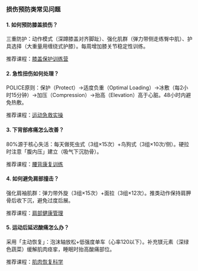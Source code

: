 ### 损伤预防类常见问题

#### 1. 如何预防膝盖损伤？

三重防护：动作模式（深蹲膝盖对齐脚趾）、强化肌群（弹力带侧走练臀中肌）、护具选择（大重量用缠绕式护膝）。每周增加膝关节稳定性训练。

推荐课程：[膝盖保护训练营](https://cloudgallery.online/)

#### 2. 急性扭伤如何处理？

POLICE原则：保护（Protect）→适度负重（Optimal Loading）→冰敷（每2小时15分钟）→加压（Compression）→抬高（Elevation）高于心脏。48小时内避免热敷。

推荐课程：[运动急救实操](https://cloudgallery.online/)

#### 3. 下背部疼痛怎么改善？

80%源于核心失活：每天做死虫式（3组×15次）+鸟狗式（3组×10次/侧）。硬拉时注意「腹内压」建立（吸气下沉肋骨）。

推荐课程：[腰背康复训练](https://cloudgallery.online/)

#### 4. 如何避免肩部撞击？

强化肩袖肌群：弹力带外旋（3组×15次）+面拉（3组×12次）。推类动作保持肩胛骨后收下沉，避免过度后展。

推荐课程：[肩部健康管理](https://cloudgallery.online/)

#### 5. 运动后延迟酸痛怎么办？

采用「主动恢复」：泡沫轴放松+低强度单车（心率120以下）。补充镁元素（深绿色蔬菜）缓解肌肉痉挛，睡眠时抬高酸痛部位。

推荐课程：[肌肉恢复科学](https://cloudgallery.online/)